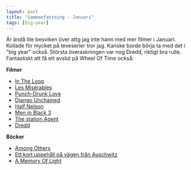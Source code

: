 ```yaml
---
layout: post
title: "Sammanfattning - Januari"
tags: [big-year]
---
```


Är ändå lite besviken över attg jag inte hann med mer filmer i Januari. Kollade
för mycket på teveserier tror jag. Kanske borde börja ta med det i "big year"
också. Största överaskningen var nog Dredd, riktigt bra rulle. Fantastiskt att
få ett avslut på Wheel Of Time också.

__Filmer__

 * [In The Loop](/post/159/in-the-loop)
 * [Les Misérables](/post/158/les-misrables)
 * [Punch-Drunk Love](/post/156/punch-drunk-love)
 * [Django Unchained](/post/155/django-unchained)
 * [Half Nelson](/post/154/half-nelson)
 * [Men in Black 3](/post/153/men-in-black-3)
 * [The station Agent](/post/150/the-station-agent)
 * [Dredd](/post/146/dredd-22)
 
__Böcker__
 
 * [Among Others](/post/160/among-others---jo-walton)
 * [Ett kort uppehåll på vägen från Auschwitz](/post/147/ett-kort-uppehll-p-vgen-frn-auschwitz---gran-rosenberg)
 * [A Memory Of Light](/post/145/a-memory-of-light---robert-jordan)